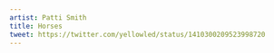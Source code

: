 ```yaml
---
artist: Patti Smith
title: Horses
tweet: https://twitter.com/yellowled/status/1410300209523998720
---
```

